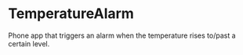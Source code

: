# TemperatureAlarm
Phone app that triggers an alarm when the temperature rises to/past a certain level.

